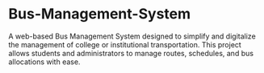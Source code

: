 # Bus-Management-System
A web-based Bus Management System designed to simplify and digitalize the management of college or institutional transportation. This project allows students and administrators to manage routes, schedules, and bus allocations with ease.
